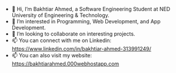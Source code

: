 - 👋 Hi, I’m Bakhtiar Ahmed, a Software Engineering Student at NED University of Engineering & Technology.
- 🌱 I’m interested in Programming, Web Development, and App Development.
- 💞️ I’m looking to collaborate on interesting projects.
- 📫 You can connect with me on Linkedin: https://www.linkedin.com/in/bakhtiar-ahmed-313991249/
- 📫 You can also visit my website: https://bakhtiarahmed.000webhostapp.com

<!---
BakhtiarAhmed41/BakhtiarAhmed41 is a ✨ special ✨ repository because its `README.md` (this file) appears on your GitHub profile.
You can click the Preview link to take a look at your changes.
--->
